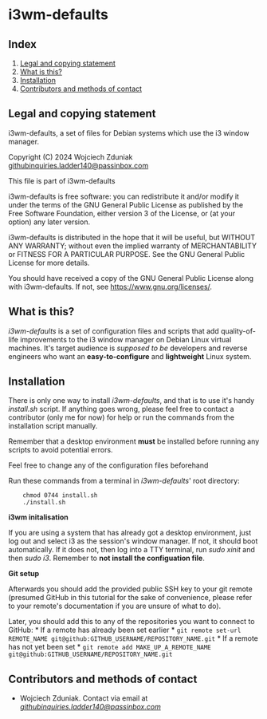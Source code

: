# i3wm-defaults #

## Index ##

1. [Legal and copying statement](#legal-and-copying-statement)
2. [What is this?](#what-is-this?)
3. [Installation](#installation)
4. [Contributors and methods of contact](#contributors-and-methods-of-contact)

## Legal and copying statement ##

i3wm-defaults, a set of files for Debian systems which use the i3 window manager.

Copyright (C) 2024 Wojciech Zduniak <githubinquiries.ladder140@passinbox.com>

This file is part of i3wm-defaults

i3wm-defaults is free software: you can redistribute it and/or modify
it under the terms of the GNU General Public License as published by
the Free Software Foundation, either version 3 of the License, or
(at your option) any later version.

i3wm-defaults is distributed in the hope that it will be useful,
but WITHOUT ANY WARRANTY; without even the implied warranty of
MERCHANTABILITY or FITNESS FOR A PARTICULAR PURPOSE.  See the
GNU General Public License for more details.

You should have received a copy of the GNU General Public License
along with i3wm-defaults. If not, see <https://www.gnu.org/licenses/>.

## What is this? ##

*i3wm-defaults* is a set of configuration files and scripts that add
quality-of-life improvements to the i3 window manager on Debian
Linux virtual machines. It's target audience is *supposed to be*
developers and reverse engineers who want an **easy-to-configure**
and **lightweight** Linux system.

## Installation ##

There is only one way to install *i3wm-defaults*, and that is to
use it's handy *install.sh* script. If anything goes wrong, please
feel free to contact a contributor (only me for now) for help or
run the commands from the installation script manually.

Remember that a desktop environment **must** be installed before running any scripts to avoid potential
errors.

Feel free to change any of the configuration files beforehand

Run these commands from a terminal in *i3wm-defaults*' root directory:

```
    chmod 0744 install.sh
    ./install.sh
```

**i3wm initalisation**

If you are using a system that has already got a desktop environment,
just log out and select i3 as the session's window manager. If not, it should boot
automatically. If it does not, then log into a TTY terminal, run *sudo xinit* and then
*sudo i3*. Remember to **not install the configuation file**.


**Git setup**

Afterwards you should add the provided public SSH key to your git remote 
(presumed GitHub in this tutorial for the sake of convenience, please refer to your 
remote's documentation if you are unsure of what to do).

Later, you should add this to any of the repositories you want to connect to GitHub:
    * If a remote has already been set earlier
        * ```git remote set-url REMOTE_NAME git@github:GITHUB_USERNAME/REPOSITORY_NAME.git```
    * If a remote has not yet been set
        * ```git remote add MAKE_UP_A_REMOTE_NAME git@github:GITHUB_USERNAME/REPOSITORY_NAME.git```

## Contributors and methods of contact ##

* Wojciech Zduniak. Contact via email at *githubinquiries.ladder140@passinbox.com*
